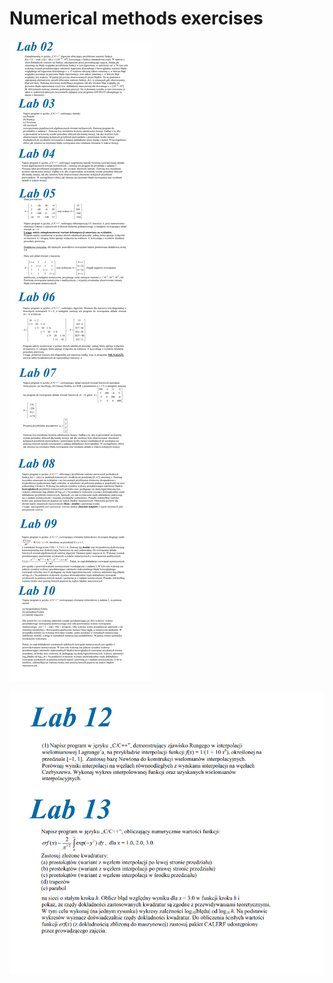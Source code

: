 # Numerical methods exercises

 
![alt text](https://github.com/Dangermannn/Numerical-methods/blob/master/exercise_content_list_part1.png)

![alt text](https://github.com/Dangermannn/Numerical-methods/blob/master/exercise_content_list_part2.png)